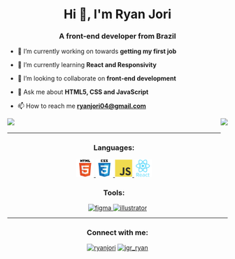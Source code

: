 <h1 align="center">Hi 👋, I'm Ryan Jori</h1>
<h3 align="center">A front-end developer from Brazil</h3>

- 🔭 I’m currently working on towards **getting my first job**

- 🌱 I’m currently learning **React and Responsivity**

- 👯 I’m looking to collaborate on **front-end development**

- 💬 Ask me about **HTML5, CSS and JavaScript**

- 📫 How to reach me **ryanjori04@gmail.com**

<div>
  <img height="182em" src="https://github-readme-stats.vercel.app/api?username=Ryan-Jori&show_icons=true&theme=react&include_all_commits=true&count_private=true"/>
  <img align="right" height="182em" src="https://github-readme-stats.vercel.app/api/top-langs/?username=Ryan-Jori&layout=compact&langs_count=16&theme=react"/>
</div>

<hr>

<h3 align="center">Languages:</h3>

<p align="center">
  <a href="https://www.w3.org/html/" target="_blank" rel="noreferrer"> <img src="https://raw.githubusercontent.com/devicons/devicon/master/icons/html5/html5-original-wordmark.svg" alt="html5" width="40" height="40"/> </a> <a href="https://www.w3schools.com/css/" target="_blank" rel="noreferrer"> <img src="https://raw.githubusercontent.com/devicons/devicon/master/icons/css3/css3-original-wordmark.svg" alt="css3" width="40" height="40"/> </a> <a href="https://developer.mozilla.org/en-US/docs/Web/JavaScript" target="_blank" rel="noreferrer"> <img src="https://raw.githubusercontent.com/devicons/devicon/master/icons/javascript/javascript-original.svg" alt="javascript" width="40" height="40"/> </a> <a href="https://reactjs.org/" target="_blank" rel="noreferrer"> <img src="https://raw.githubusercontent.com/devicons/devicon/master/icons/react/react-original-wordmark.svg" alt="react" width="40" height="40"/> </a> 
</p>



<h3 align="center">Tools:</h3>
<p align="center">
  <a href="https://www.figma.com/" target="_blank" rel="noreferrer"> <img src="https://www.vectorlogo.zone/logos/figma/figma-icon.svg" alt="figma" width="40" height="40"/> </a> <a href="https://www.adobe.com/in/products/illustrator.html" target="_blank" rel="noreferrer"> <img src="https://www.vectorlogo.zone/logos/adobe_illustrator/adobe_illustrator-icon.svg" alt="illustrator" width="40" height="40"/> </a> 
</p>

<hr>

<h3 align="center">Connect with me:</h3>
<p align="center">
  <a href="https://linkedin.com/in/ryanjori" target="blank"><img src="https://raw.githubusercontent.com/rahuldkjain/github-profile-readme-generator/master/src/images/icons/Social/linked-in-alt.svg" alt="ryanjori" height="30" width="40" /></a> <a href="https://instagram.com/jgr_ryan" target="blank"><img  src="https://raw.githubusercontent.com/rahuldkjain/github-profile-readme-generator/master/src/images/icons/Social/instagram.svg" alt="jgr_ryan" height="30" width="40" /></a>
</p>

